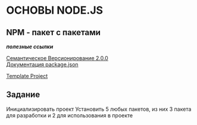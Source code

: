 # ОСНОВЫ NODE.JS

## NPM - пакет с пакетами

***полезные ссылки***

[Семантическое Версионирование 2.0.0](https://semver.org/lang/ru/)<br>
[Документация package.json](https://docs.npmjs.com/cli/v9/configuring-npm/package-json)<br>

[Template Project](https://github.com/maksim-leskin/node-template-project)<br>

## Задание

Инициализировать проект
Установить 5 любых пакетов, из них  3 пакета для разработки и 2 для использования в проекте
